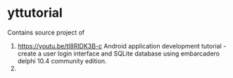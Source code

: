 # yttutorial
Contains source project of
1. https://youtu.be/tl8RlDK3B-c Android application development tutorial - create a user login interface and SQLite database using embarcadero delphi 10.4 community edition.
2. 
